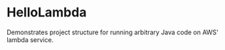 # HelloLambda
Demonstrates project structure for running arbitrary Java code on AWS' lambda service.
 
